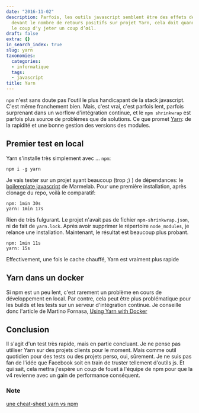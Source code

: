 ```yaml
---
date: "2016-11-02"
description: Parfois, les outils javascript semblent être des effets de mode. Mais
  devant le nombre de retours positifs sur projet Yarn, cela doit quand même valoir
  le coup d'y jeter un coup d’œil.
draft: false
extra: {}
in_search_index: true
slug: yarn
taxonomies:
  categories:
  - informatique
  tags:
  - javascript
title: Yarn
---
```


`npm` n'est sans doute pas l'outil le plus handicapant de la stack javascript. C'est même franchement bien. Mais, c'est vrai, c'est parfois lent,
parfois surprenant dans un worflow d'intégration continue, et le `npm shrinkwrap` est parfois plus source de problèmes que de solutions. Ce que promet [Yarn](https://yarnpkg.com/): de la rapidité et une bonne gestion des versions des modules.

## Premier test en local

 Yarn s'installe très simplement avec ... `npm`:

```
npm i -g yarn
```

Je vais tester sur un projet ayant beaucoup (trop ;) ) de dépendances: le [boilereplate javascript](https://github.com/marmelab/javascript-boilerplate) de Marmelab.
Pour une première installation, après clonage du repo, voilà le comparatif:

    npm: 1min 30s
    yarn: 1min 17s

  Rien de très fulgurant. Le projet n'avait pas de fichier `npm-shrinkwrap.json`, ni de fait de `yarn.lock`.
  Après avoir supprimer le répertoire `node_modules`, je relance une installation. Maintenant, le résultat est beaucoup plus probant.

    npm: 1min 11s
    yarn: 15s

Effectivement, une fois le cache chauffé, Yarn est vraiment plus rapide


## Yarn dans un docker
Si npm est un peu lent, c'est rarement un problème en cours de développement en local. Par contre, cela peut être plus problématique pour les builds et les tests sur un serveur d'intégration continue.
Je conseille donc l'article de Martino Fornasa, [Using Yarn with Docker](https://hackernoon.com/using-yarn-with-docker-c116ad289d56#.rz7m1fh58)

## Conclusion
Il s'agit d'un test très rapide, mais en partie concluant. Je ne pense pas utiliser Yarn sur des projets clients pour le moment.
Mais comme outil quotidien pour des tests ou des projets perso, oui, sûrement. Je ne suis pas fan de l'idée que Facebook soit en train de truster tellement d'outils js.
Et qui sait, cela mettra j'espère un coup de fouet à l'équipe de npm pour que la v4 revienne avec un gain de performance conséquent.

### Note
[une cheat-sheet yarn vs npm](https://shift.infinite.red/npm-vs-yarn-cheat-sheet-8755b092e5cc#.8dakk7y15)
